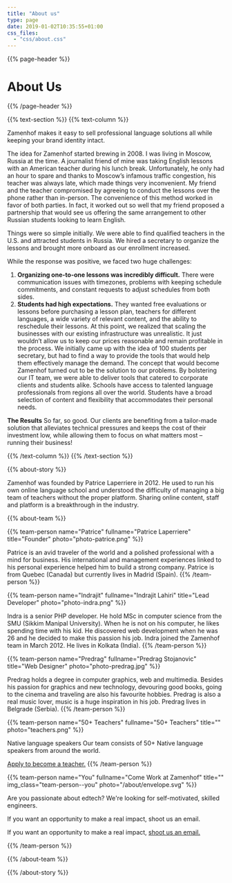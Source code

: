 ```yaml
---
title: "About us"
type: page
date: 2019-01-02T10:35:55+01:00
css_files:
  - "css/about.css"
---
```


{{% page-header %}}

# About Us

{{% /page-header %}}

{{% text-section %}}
{{% text-column %}}


Zamenhof makes it easy to sell professional language solutions all while keeping your brand identity intact.

The idea for Zamenhof started brewing in 2008. I was living in Moscow, Russia at the time. A journalist friend of mine was taking English lessons with an American teacher during his lunch break. Unfortunately, he only had an hour to spare and thanks to Moscow’s infamous traffic congestion, his teacher was always late, which made things very inconvenient. My friend and the teacher compromised by agreeing to conduct the lessons over the phone rather than in-person. The convenience of this method worked in favor of both parties. In fact, it worked out so well that my friend proposed a partnership that would see us offering the same arrangement to other Russian students looking to learn English.

Things were so simple initially. We were able to find qualified teachers in the U.S. and attracted students in Russia. We hired a secretary to organize the lessons and brought more onboard as our enrollment increased.

While the response was positive, we faced two huge challenges:

1. **Organizing one-to-one lessons was incredibly difficult.** There were communication issues with timezones, problems with keeping schedule commitments, and constant requests to adjust schedules from both sides.
2. **Students had high expectations.** They wanted free evaluations or lessons before purchasing a lesson plan, teachers for different languages, a wide variety of relevant content, and the ability to reschedule their lessons.
   At this point, we realized that scaling the businesses with our existing infrastructure was unrealistic. It just wouldn’t allow us to keep our prices reasonable and remain profitable in the process. We initially came up with the idea of 100 students per secretary, but had to find a way to provide the tools that would help them effectively manage the demand.
   The concept that would become Zamenhof turned out to be the solution to our problems. By bolstering our IT team, we were able to deliver tools that catered to corporate clients and students alike. Schools have access to talented language professionals from regions all over the world. Students have a broad selection of content and flexibility that accommodates their personal needs.
   
**The Results**
So far, so good. Our clients are benefiting from a tailor-made solution that alleviates technical pressures and keeps the cost of their investment low, while allowing them to focus on what matters most – running their business!

{{% /text-column %}}
{{% /text-section %}}




{{% about-story %}}

Zamenhof was founded by Patrice Laperriere in 2012. He used to run his own online language school
and understood the difficulty of managing a big team of teachers without the proper platform.
Sharing online content, staff and platform is a breakthrough in the industry.

{{% about-team %}}

{{% team-person 
    name="Patrice" 
    fullname="Patrice Laperriere" 
    title="Founder" 
    photo="photo-patrice.png" %}}
   
Patrice is an avid traveler of the world and a polished professional with a mind for business. His international and management experiences linked to his personal experience helped him to build a strong company. Patrice is from Quebec (Canada) but currently lives in Madrid (Spain).
{{% /team-person %}}





{{% team-person 
    name="Indrajit" 
    fullname="Indrajit Lahiri" 
    title="Lead Developer" 
    photo="photo-indra.png" %}}
   
Indra is a senior PHP developer. He hold MSc in computer science from the SMU (Sikkim Manipal University). When he is not on his computer, he likes spending time with his kid. He discovered web development when he was 26 and he decided to make this passion his job. Indra joined the Zamenhof team in March 2012. He lives in Kolkata (India).
{{% /team-person %}}



{{% team-person 
    name="Predrag" 
    fullname="Predrag Stojanovic" 
    title="Web Designer" 
    photo="photo-predrag.jpg" %}}
   
Predrag holds a degree in computer graphics, web and multimedia. Besides his passion for graphics and new technology, devouring good books, going to the cinema and traveling are also his favourite hobbies. Predrag is also a real music lover, music is a huge inspiration in his job. Predrag lives in Belgrade (Serbia).
{{% /team-person %}}

{{% team-person 
    name="50+ Teachers" 
    fullname="50+ Teachers" 
    title="" 
    photo="teachers.png" %}}
   
Native language speakers
Our team consists of 50+ Native language speakers from around the world.

<a href="https://admin.zamenhof.net/application/step1.php" target="_blank">Apply to become a teacher.</a>
{{% /team-person %}}

{{% team-person 
    name="You" 
    fullname="Come Work at Zamenhof" 
    title=""
    img_class="team-person--you" 
    photo="/about/envelope.svg" %}}
    
    
   
Are you passionate about edtech? We're looking for self-motivated, skilled engineers.

If you want an opportunity to make a real impact, shoot us an email.

If you want an opportunity to make a real impact, <a href="mailto:service@zamenhof.net" target="_top">shoot us an email.</a>

{{% /team-person %}}


{{% /about-team %}}

{{% /about-story %}}

